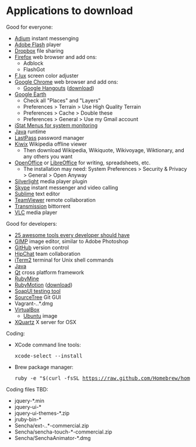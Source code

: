# Applications to download

Good for everyone:

  * <a href="http://adium.im">Adium</a> instant messenging
  * <a href="http://get.adobe.com/flashplayer/otherversions/">Adobe Flash</a> player
  * <a href="http://dropbox.com">Dropbox</a> file sharing
  * <a href="http://firefox.com">Firefox</a> web browser and add ons:
    * Adblock
    * FlashGot
  * <a href="http://justgetflux.com">F.lux</a> screen color adjuster
  * <a href="https://www.google.com/intl/en/chrome/browser/welcome.html">Google Chrome</a> web browser and add ons:
    * <a href="http://www.google.com/hangouts/">Google Hangouts</a> (<a href="https://www.google.com/tools/dlpage/hangoutplugin">download</a>)
  * <a href="https://www.google.com/earth/">Google Earth</a>
    * Check all "Places" and "Layers"
    * Preferences > Terrain > Use High Quality Terrain
    * Preferences > Cache > Double these
    * Preferences > General > Use my Gmail account
  * <a href="http://bjango.com/mac/istatmenus/">iStat Menus for system monitoring</a>
  * <a href="http://java.com/en/">Java</a> runtime
  * <a href="http://lastpass.com/">LastPass</a> password manager
  * <a href="http://www.kiwix.org/wiki/Main_Page">Kiwix</a> Wikipedia offline viewer
    * Then download Wikipedia, Wikiquote, Wikivoyage, Wiktionary, and any others you want 
  * <a href="https://www.openoffice.org/">OpenOffice</a> or <a href="http://libreoffice.org">LibreOffice</a> for writing, spreadsheets, etc. 
    * The installation may need: System Preferences > Security & Privacy > General > Open Anyway
  * <a href="http://www.microsoft.com/getsilverlight/Get-Started/Install/Default.aspx">Silverlight</a> media player plugin
  * <a href="http://skype.com">Skype</a> instant messenger and video calling
  * <a href="http://sublimetext.com">Sublime</a> text editor
  * <a href="http://www.teamviewer.com/">TeamViewer</a> remote collaboration</a>
  * <a href="http://www.transmissionbt.com/">Transmission</a> bittorrent
  * <a href="http://www.videolan.org/vlc/index.html">VLC</a> media player

Good for developers:

  * <a href=http://x-team.com/2013/11/25-awesome-tools-every-developer-should-have/>25 awesome tools every developer should have</a>
  * <a href="http://www.gimp.org/">GIMP</a> image editor, similar to Adobe Photoshop
  * <a href="https://mac.github.com/">GitHub</a> version control
  * <a href="https://www.hipchat.com/downloads">HipChat</a> team collaboration
  * <a href="http://www.iterm2.com">iTerm2</a> terminal for Unix shell commands
  * <a href="https://www.java.com/en/download/faq/java_mac.xml">Java</a>
  * <a href="http://qt-project.org">Qt</a> cross platform framework
  * <a href="http://www.jetbrains.com/ruby/">RubyMine</a>
  * <a href="http://www.rubymotion.com">RubyMotion</a> (<a href="http://t.co/PjqUbXQL4Q">download</a>)
  * <a href="http://www.soapui.org">SoapUI testing tool</a>
  * <a href="http://www.sourcetreeapp.com/">SourceTree</a> Git GUI
  * Vagrant-*.*.*.dmg
  * <a href="https://www.virtualbox.org/">VirtualBox</a>
    * <a href="http://virtualboxes.org/images/ubuntu">Ubuntu</a> image
  * <a href="https://xquartz.macosforge.org">XQuartz</a> X server for OSX

Coding:

  * XCode command line tools: <pre>xcode-select --install</a>
  * Brew package manager: <pre>ruby -e "$(curl -fsSL https://raw.github.com/Homebrew/homebrew/go/install)"</a>

Coding files TBD:

  * jquery-*.min
  * jquery-ui-*
  * jquery-ui-themes-*.zip
  * jruby-bin-*
  * Sencha/ext-*.*.*-commercial.zip
  * Sencha/sencha-touch-*-commercial.zip
  * Sencha/SenchaAnimator-*.dmg
